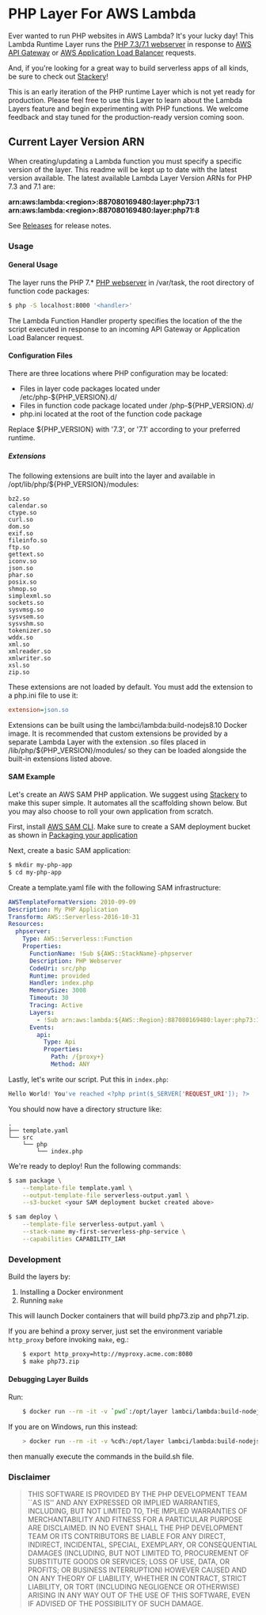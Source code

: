 # PHP Layer For AWS Lambda

Ever wanted to run PHP websites in AWS Lambda? It's your lucky day! This Lambda Runtime Layer runs the [PHP 7.3/7.1  webserver](http://php.net/manual/en/features.commandline.webserver.php) in response to [AWS API Gateway](https://aws.amazon.com/api-gateway/) or [AWS Application Load Balancer](https://aws.amazon.com/elasticloadbalancing/features/#Details_for_Elastic_Load_Balancing_Products) requests.

And, if you're looking for a great way to build serverless apps of all kinds, be sure to check out [Stackery](https://stackery.io)!

This is an early iteration of the PHP runtime Layer which is not yet ready for production. Please feel free to use this Layer to learn about the Lambda Layers feature and begin experimenting with PHP functions. We welcome feedback and stay tuned for the production-ready version coming soon.

## Current Layer Version ARN
When creating/updating a Lambda function you must specify  a specific version of the layer. This readme will be kept up to date with the latest version available. The latest available Lambda Layer Version ARNs for PHP 7.3 and 7.1 are:

**arn:aws:lambda:\<region\>:887080169480:layer:php73:1**
<br>
**arn:aws:lambda:\<region\>:887080169480:layer:php71:8**

See [Releases](https://github.com/stackery/php-lambda-layer/releases) for release notes.

### Usage
#### General Usage
The layer runs the PHP 7.* [PHP webserver](http://php.net/manual/en/features.commandline.webserver.php) in /var/task, the root directory of function code packages:

```sh
$ php -S localhost:8000 '<handler>'
```

The Lambda Function Handler property specifies the location of the the script executed in response to an incoming API Gateway or Application Load Balancer request.

#### Configuration Files
There are three locations where PHP configuration may be located:

* Files in layer code packages located under /etc/php-${PHP_VERSION}.d/
* Files in function code package located under /php-${PHP_VERSION}.d/
* php.ini located at the root of the function code package

Replace ${PHP_VERSION} with '7.3', or '7.1' according to your preferred runtime.

##### Extensions
The following extensions are built into the layer and available in /opt/lib/php/${PHP_VERSION}/modules:

```
bz2.so
calendar.so
ctype.so
curl.so
dom.so
exif.so
fileinfo.so
ftp.so
gettext.so
iconv.so
json.so
phar.so
posix.so
shmop.so
simplexml.so
sockets.so
sysvmsg.so
sysvsem.so
sysvshm.so
tokenizer.so
wddx.so
xml.so
xmlreader.so
xmlwriter.so
xsl.so
zip.so
```

These extensions are not loaded by default. You must add the extension to a php.ini file to use it:

```ini
extension=json.so
```

Extensions can be built using the lambci/lambda:build-nodejs8.10 Docker image. It is recommended that custom extensions be provided by a separate Lambda Layer with the extension .so files placed in /lib/php/${PHP_VERSION}/modules/ so they can be loaded alongside the built-in extensions listed above.

#### SAM Example
Let's create an AWS SAM PHP application. We suggest using [Stackery](https://stackery.io) to make this super simple. It automates all the scaffolding shown below. But you may also choose to roll your own application from scratch.

First, install [AWS SAM CLI](https://github.com/awslabs/aws-sam-cli). Make sure to create a SAM deployment bucket as shown in [Packaging your application](https://github.com/awslabs/aws-sam-cli/blob/develop/docs/deploying_serverless_applications.rst#packaging-your-application)

Next, create a basic SAM application:

```sh
$ mkdir my-php-app
$ cd my-php-app
```

Create a template.yaml file with the following SAM infrastructure:

```yaml
AWSTemplateFormatVersion: 2010-09-09
Description: My PHP Application
Transform: AWS::Serverless-2016-10-31
Resources:
  phpserver:
    Type: AWS::Serverless::Function
    Properties:
      FunctionName: !Sub ${AWS::StackName}-phpserver
      Description: PHP Webserver
      CodeUri: src/php
      Runtime: provided
      Handler: index.php
      MemorySize: 3008
      Timeout: 30
      Tracing: Active
      Layers:
        - !Sub arn:aws:lambda:${AWS::Region}:887080169480:layer:php73:1
      Events:
        api:
          Type: Api
          Properties:
            Path: /{proxy+}
            Method: ANY
```

Lastly, let's write our script. Put this in `index.php`:

```php
Hello World! You've reached <?php print($_SERVER['REQUEST_URI']); ?>

```

You should now have a directory structure like:

```
.
├── template.yaml
└── src
    └── php
        └── index.php
```

We're ready to deploy! Run the following commands:

```sh
$ sam package \
    --template-file template.yaml \
    --output-template-file serverless-output.yaml \
    --s3-bucket <your SAM deployment bucket created above>

$ sam deploy \
    --template-file serverless-output.yaml \
    --stack-name my-first-serverless-php-service \
    --capabilities CAPABILITY_IAM
```

### Development
Build the layers by:

1. Installing a Docker environment
1. Running `make`

This will launch Docker containers that will build php73.zip and php71.zip.

If you are behind a proxy server, just set the environment variable `http_proxy` before
invoking `make`, eg.:

```sh
	$ export http_proxy=http://myproxy.acme.com:8080
	$ make php73.zip
```

#### Debugging Layer Builds

Run:

```sh
	$ docker run --rm -it -v `pwd`:/opt/layer lambci/lambda:build-nodejs8.10 /bin/bash
```

If you are on Windows, run this instead:

```sh
	> docker run --rm -it -v %cd%:/opt/layer lambci/lambda:build-nodejs8.10 /bin/bash
```

then manually execute the commands in the build.sh file.

### Disclaimer

> THIS SOFTWARE IS PROVIDED BY THE PHP DEVELOPMENT TEAM ``AS IS'' AND
> ANY EXPRESSED OR IMPLIED WARRANTIES, INCLUDING, BUT NOT LIMITED TO,
> THE IMPLIED WARRANTIES OF MERCHANTABILITY AND FITNESS FOR A
> PARTICULAR PURPOSE ARE DISCLAIMED.  IN NO EVENT SHALL THE PHP
> DEVELOPMENT TEAM OR ITS CONTRIBUTORS BE LIABLE FOR ANY DIRECT,
> INDIRECT, INCIDENTAL, SPECIAL, EXEMPLARY, OR CONSEQUENTIAL DAMAGES
> (INCLUDING, BUT NOT LIMITED TO, PROCUREMENT OF SUBSTITUTE GOODS OR
> SERVICES; LOSS OF USE, DATA, OR PROFITS; OR BUSINESS INTERRUPTION)
> HOWEVER CAUSED AND ON ANY THEORY OF LIABILITY, WHETHER IN CONTRACT,
> STRICT LIABILITY, OR TORT (INCLUDING NEGLIGENCE OR OTHERWISE)
> ARISING IN ANY WAY OUT OF THE USE OF THIS SOFTWARE, EVEN IF ADVISED
> OF THE POSSIBILITY OF SUCH DAMAGE.
